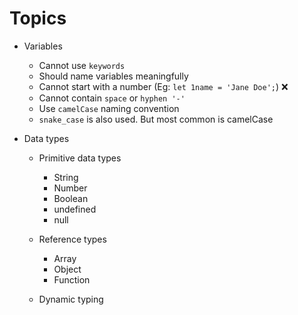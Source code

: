 # Topics

- Variables

  - Cannot use `keywords`
  - Should name variables meaningfully
  - Cannot start with a number (Eg: `let 1name = 'Jane Doe';`) &#x274C;
  - Cannot contain `space` or `hyphen '-'`
  - Use `camelCase` naming convention
  - `snake_case` is also used. But most common is camelCase

- Data types
  - Primitive data types
    - String
    - Number
    - Boolean
    - undefined
    - null
  - Reference types
    - Array
    - Object
    - Function

  - Dynamic typing
